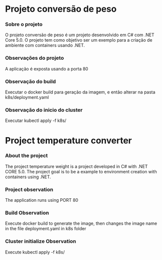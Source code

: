 # Projeto conversão de peso

### Sobre o projeto
O projeto conversão de peso é um projeto desenvolvido em C# com .NET Core 5.0. O projeto tem como objetivo ser um exemplo para a criação de ambiente com containers usando .NET.

### Observações do projeto
A aplicação é exposta usando a porta 80 

### Observação do build
Executar o docker build para geração da imagem, e então alterar na pasta k8s/deployment.yaml

### Observação do inicio do cluster
Executar kubectl apply -f k8s/

# Project temperature converter

### About the project
The project temperature weight is a project developed in C# with .NET CORE 5.0. The project goal is to be a example to environment creation with containers using .NET.

### Project observation
The application runs using PORT 80

### Build Observation
Execute docker build to generate the image, then changes the image name in the file deployment.yaml in k8s folder

### Cluster initialize Observation
Execute kubectl apply -f k8s/
